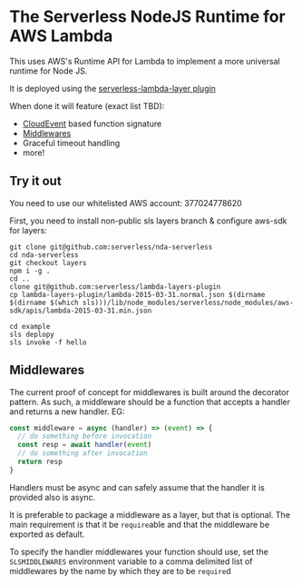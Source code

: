 # The Serverless NodeJS Runtime for AWS Lambda

This uses AWS's Runtime API for Lambda to implement a more universal runtime for Node JS.

It is deployed using the [serverless-lambda-layer plugin](https://github.com/serverless/lambda-layers-plugin)

When done it will feature (exact list TBD):
 * [CloudEvent]() based function signature
 * [Middlewares](#Middlewares)
 * Graceful timeout handling
 * more!

## Try it out
You need to use our whitelisted AWS account: 377024778620

First, you need to install non-public sls layers branch & configure aws-sdk for layers:
```shell
git clone git@github.com:serverless/nda-serverless
cd nda-serverless
git checkout layers
npm i -g .
cd ..
clone git@github.com:serverless/lambda-layers-plugin
cp lambda-layers-plugin/lambda-2015-03-31.normal.json $(dirname $(dirname $(which sls)))/lib/node_modules/serverless/node_modules/aws-sdk/apis/lambda-2015-03-31.min.json
```

```shell
cd example
sls deplopy
sls invoke -f hello
```

## Middlewares
The current proof of concept for middlewares is built around the decorator pattern. As such, a
middleware should be a function that accepts a handler and returns a new handler. EG:
```javascript
const middleware = async (handler) => (event) => {
  // do something before invocation
  const resp = await handler(event)
  // do something after invocation
  return resp
}
```

Handlers must be async and can safely assume that the handler it is provided also is async.

It is preferable to package a middleware as a layer, but that is optional. The main requirement is
that it be `require`able and that the middleware be exported as default.

To specify the handler middlewares your function should use, set the `SLSMIDDLEWARES` environment
variable to a comma delimited list of middlewares by the name by which they are to be `require`d
